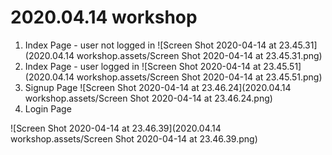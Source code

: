 # 2020.04.14 workshop

1. Index Page - user not logged in
   ![Screen Shot 2020-04-14 at 23.45.31](2020.04.14 workshop.assets/Screen Shot 2020-04-14 at 23.45.31.png)
2. Index Page - user logged in
   ![Screen Shot 2020-04-14 at 23.45.51](2020.04.14 workshop.assets/Screen Shot 2020-04-14 at 23.45.51.png)
3. Signup Page
   ![Screen Shot 2020-04-14 at 23.46.24](2020.04.14 workshop.assets/Screen Shot 2020-04-14 at 23.46.24.png)
4. Login Page 
   

![Screen Shot 2020-04-14 at 23.46.39](2020.04.14 workshop.assets/Screen Shot 2020-04-14 at 23.46.39.png)